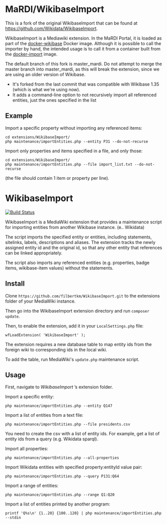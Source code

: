 MaRDI/WikibaseImport
=====================
This is a fork of the original WikibaseImport that can be found at https://github.com/Wikidata/WikibaseImport.

WikibaseImport is a Mediawiki extension. In the MaRDI Portal, it is loaded as part of the [docker-wikibase](https://github.com/MaRDI4NFDI/docker-wikibase) Docker image. Although it is possible to call the importer by hand, the intended usage is to call it from a container built from the [docker-import](https://github.com/MaRDI4NFDI/docker-import) image. 

The default branch of this fork is master_mardi. Do not attempt to merge the master branch into master_mardi, 
as this will break the extension, since we are using an older version of Wikibase.

* It's forked from the last commit that was compatible with Wikibase 1.35 (which is what we're using now).
* It adds a command-line option to not recursively import all referenced entities, just the ones specified in the list

Example
-------
Import a specific property without importing any referenced items:

```
cd extensions/WikibaseImport/
php maintenance/importEntities.php --entity P31 --do-not-recurse
```

Import only properties and items specified in a file, and only those:

```
cd extensions/WikibaseImport/
php maintenance/importEntities.php --file import_list.txt --do-not-recurse
```

(the file should contain 1 item or property per line).

WikibaseImport
===============

[![Build Status](https://travis-ci.org/filbertkm/WikibaseImport.svg?branch=master)](https://travis-ci.org/filbertkm/WikibaseImport)

WikibaseImport is a MediaWiki extension that provides a maintenance script for importing entities from another Wikibase instance. (e.. Wikidata)

The script imports the specified entity or entities, including statements, sitelinks, labels, descriptions and aliases. The extension tracks the newly assigned entity id and the original id, so that any other entity that references can be linked appropriately.

The script also imports any referenced entities (e.g. properties, badge items, wikibase-item values) without the statements.

Install
------

Clone ```https://github.com/filbertkm/WikibaseImport.git``` to the extensions folder of your MediaWiki instance.

Then go into the WikibaseImport extension directory and run ```composer update```.

Then, to enable the extension, add it in your ```LocalSettings.php``` file:

```
wfLoadExtension( 'WikibaseImport' );
```

The extension requires a new database table to map entity ids from the foreign
wiki to corresponding ids in the local wiki.

To add the table, run MediaWiki's ```update.php``` maintenance script.

Usage
------
First, navigate to *WikibaseImport* ’s extension folder.

Import a specific entity:

```
php maintenance/importEntities.php --entity Q147
```

Import a list of entities from a text file:

```
php maintenance/importEntities.php --file presidents.csv
```

You need to create the csv with a list of entity ids. For example, get a list
of entity ids from a query (e.g. Wikidata sparql).

Import all properties:

```
php maintenance/importEntities.php --all-properties
```

Import Wikidata entities with specified property:entityId value pair:

```
php maintenance/importEntities.php --query P131:Q64
```

Import a range of entities:

```
php maintenance/importEntities.php --range Q1:Q20
```

Import a list of entities printed by another program:

```
printf 'Q%s\n' {1..20} {100..120} | php maintenance/importEntities.php --stdin
```
